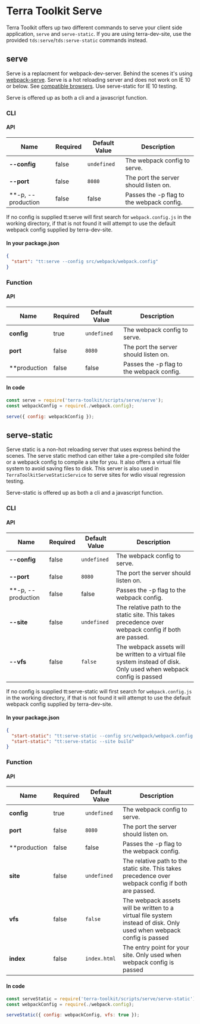 # Terra Toolkit Serve

Terra Toolkit offers up two different commands to serve your client side application, `serve` and `serve-static`.
If you are using terra-dev-site, use the provided `tds:serve`/`tds:serve-static` commands instead.

## serve
Serve is a replacment for webpack-dev-server. Behind the scenes it's using [webpack-serve](https://github.com/webpack-contrib/webpack-serve).
Serve is a hot reloading server and does not work on IE 10 or below. See [compatible browsers](https://caniuse.com/#feat=websockets). Use serve-static for IE 10 testing.

Serve is offered up as both a cli and a javascript function.

### CLI
#### API
| Name  | Required | Default Value | Description |
| ------------- | ------------- | ------------- | ------------- |
| **--config**  | false | `undefined` | The webpack config to serve. |
| **--port**  | false | `8080` | The port the server should listen on. |
| **-p, --production | false | false | Passes the -p flag to the webpack config. |

If no config is supplied tt:serve will first search for `webpack.config.js` in the working directory, if that is not found it will attempt to use the default webpack config supplied by terra-dev-site.

#### In your package.json
```JSON
{
  "start": "tt:serve --config src/webpack/webpack.config"
}
```
### Function
#### API
| Name  | Required | Default Value | Description |
| ------------- | ------------- | ------------- | ------------- |
| **config**  | true | `undefined` | The webpack config to serve. |
| **port**  | false | `8080` | The port the server should listen on. |
| **production | false | false | Passes the -p flag to the webpack config. |
#### In code
```javascript
const serve = require('terra-toolkit/scripts/serve/serve');
const webpackConfig = require(./webpack.config);

serve({ config: webpackConfig });
```

## serve-static
Serve static is a non-hot reloading server that uses express behind the scenes. The serve static method can either take a pre-compiled site folder or a webpack config to compile a site for you. It also offers a virtual file system to avoid saving files to disk. This server is also used in `TerraToolkitServeStaticService` to serve sites for wdio visual regression testing.

Serve-static is offered up as both a cli and a javascript function.

### CLI
#### API
| Name  | Required | Default Value | Description |
| ------------- | ------------- | ------------- | ------------- |
| **--config**  | false | `undefined` | The webpack config to serve. |
| **--port**  | false | `8080` | The port the server should listen on. |
| **-p, --production | false | false | Passes the -p flag to the webpack config. |
| **--site** | false | `undefined` | The relative path to the static site. This takes precedence over webpack config if both are passed.|
| **--vfs** | false | `false` | The webpack assets will be written to a virtual file system instead of disk. Only used when webpack config is passed |

If no config is supplied tt:serve-static will first search for `webpack.config.js` in the working directory, if that is not found it will attempt to use the default webpack config supplied by terra-dev-site.

#### In your package.json
```JSON
{
  "start-static": "tt:serve-static --config src/webpack/webpack.config --vfs",
  "start-static": "tt:serve-static --site build"
}
```
### Function
#### API
| Name  | Required | Default Value | Description |
| ------------- | ------------- | ------------- | ------------- |
| **config**  | true | `undefined` | The webpack config to serve. |
| **port**  | false | `8080` | The port the server should listen on. |
| **production | false | false | Passes the -p flag to the webpack config. |
| **site** | false | `undefined` | The relative path to the static site. This takes precedence over webpack config if both are passed.|
| **vfs** | false | `false` | The webpack assets will be written to a virtual file system instead of disk. Only used when webpack config is passed |
| **index** | false | `index.html` | The entry point for your site. Only used when webpack config is passed|
#### In code
```javascript
const serveStatic = require('terra-toolkit/scripts/serve/serve-static');
const webpackConfig = require(./webpack.config);

serveStatic({ config: webpackConfig, vfs: true });
```
